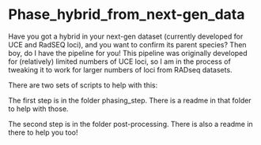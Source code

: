 # Phase_hybrid_from_next-gen_data
Have you got a hybrid in your next-gen dataset (currently developed for UCE and RadSEQ loci), and you want to confirm its parent species? Then boy, do I have the pipeline for you! This pipeline was originally developed for (relatively) limited numbers of UCE loci, so I am in the process of tweaking it to work for larger numbers of loci from RADseq datasets.

There are two sets of scripts to help with this:

The first step is in the folder phasing_step. There is a readme in that folder to help with those.

The second step is in the folder post-processing. There is also a readme in there to help you too!

